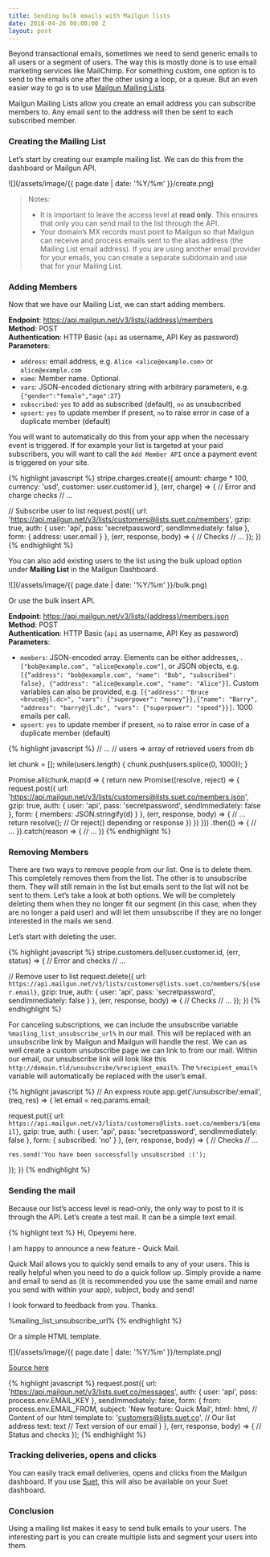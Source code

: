 ```yaml
---
title: Sending bulk emails with Mailgun lists
date: 2018-04-26 00:00:00 Z
layout: post
---
```


Beyond transactional emails, sometimes we need to send generic emails to all users or a segment of users. The way this is mostly done is to use email marketing services like MailChimp. For something custom, one option is to send to the emails one after the other using a loop, or a queue. But an even easier way to go is to use [Mailgun Mailing Lists](https://documentation.mailgun.com/en/latest/user_manual.html#mailing-lists).

Mailgun Mailing Lists allow you create an email address you can subscribe members to. Any email sent to the address will then be sent to each subscribed member. 

### Creating the Mailing List
Let’s start by creating our example mailing list. We can do this from the dashboard or Mailgun API.

![](/assets/image/{{ page.date | date: '%Y/%m' }}/create.png)

> Notes:   
> - It is important to leave the access level at **read only**. This ensures that only you can send mail to the list through the API.  
> - Your domain’s MX records must point to Mailgun so that Mailgun can receive and process emails sent to the alias address (the Mailing List email address). If you are using another email provider for your emails, you can create a separate subdomain and use that for your Mailing List.   

### Adding Members
Now that we have our Mailing List, we can start adding members. 

**Endpoint**: https://api.mailgun.net/v3/lists/{address}/members   
**Method**: POST   
**Authentication**: HTTP Basic (`api` as username, API Key as password)   
**Parameters**:
  - `address`: email address, e.g. `Alice <alice@example.com>` or  `alice@example.com`
  - `name`: Member name. Optional.
  - `vars`: JSON-encoded dictionary string with arbitrary parameters, e.g. `{"gender":"female","age":27}`
  - `subscribed`: `yes` to add as subscribed (default), `no` as unsubscribed
  - `upsert`: `yes` to update member if present, `no` to raise error in case of a duplicate member (default)

You will want to automatically do this from your app when the necessary event is triggered. If for example your list is targeted at your paid subscribers, you will want to call the `Add Member API` once a payment event is triggered on your site.

{% highlight javascript %}
stripe.charges.create({
  amount: charge * 100,
  currency: 'usd',
  customer: user.customer.id
}, (err, charge) => {
  // Error and charge checks
  // ...

  // Subscribe user to list
  request.post({
    url: 'https://api.mailgun.net/v3/lists/customers@lists.suet.co/members',
    gzip: true,
    auth: {
      user: 'api',
      pass: 'secretpassword',
      sendImmediately: false
    },
    form: {
      address: user.email
    }
  }, (err, response, body) => {
    // Checks
    // ...
  });
})
{% endhighlight %}

You can also add existing users to the list using the bulk upload option under **Mailing List** in the Mailgun Dashboard.

![](/assets/image/{{ page.date | date: '%Y/%m' }}/bulk.png)

Or use the bulk insert API.

**Endpoint**: https://api.mailgun.net/v3/lists/{address}/members.json   
**Method**: POST   
**Authentication**: HTTP Basic (`api` as username, API Key as password)   
**Parameters**:
  - `members`: JSON-encoded array. Elements can be either addresses, . `["bob@example.com", "alice@example.com"]`, or JSON objects, e.g. `[{“address": "bob@example.com", "name": "Bob", "subscribed": false}, {"address": "alice@example.com", "name": "Alice"}]`. Custom variables can also be provided, e.g. `[{"address": "Bruce <bruce@jl.dc>", "vars": {"superpower": "money"}},{"name": "Barry", "address": "barry@jl.dc", "vars": {"superpower": "speed"}}]`. 1000 emails per call.
  - `upsert`: `yes` to update member if present, `no` to raise error in case of a duplicate member (default)

{% highlight javascript %}
// ...
// users => array of retrieved users from db

let chunk = [];
while(users.length) {
  chunk.push(users.splice(0, 1000));
}

Promise.all(chunk.map(d => {
  return new Promise((resolve, reject) => {
    request.post({
      url: 'https://api.mailgun.net/v3/lists/customers@lists.suet.co/members.json',
      gzip: true,
      auth: {
        user: 'api',
        pass: 'secretpassword',
        sendImmediately: false
      },
      form: {
        members: JSON.stringify(d)
      }
    }, (err, response, body) => { 
      // ...
      return resolve(); 
      // Or reject() depending or response
    })
  })
}))
.then(() => {
  // ...
}).catch(reason => {
  // ...
})
{% endhighlight %}

### Removing Members
There are two ways to remove people from our list. One is to delete them. This completely removes them from the list. The other is to unsubscribe them. They will still remain in the list but emails sent to the list will not be sent to them. Let’s take a look at both options. We will be completely deleting them when they no longer fit our segment (in this case, when they are no longer a paid user) and will let them unsubscribe if they are no longer interested in the mails we send. 

Let’s start with deleting the user.

{% highlight javascript %}
stripe.customers.del(user.customer.id, (err, status) => {
  // Error and checks
  // ...

  // Remove user to list
  request.delete({
    url: `https://api.mailgun.net/v3/lists/customers@lists.suet.co/members/${user.email}`,
    gzip: true,
    auth: {
      user: 'api',
      pass: 'secretpassword',
      sendImmediately: false
    }
  }, (err, response, body) => {
    // Checks
    // ...
  });
})
{% endhighlight %}

For canceling subscriptions, we can include the unsubscribe variable `%mailing_list_unsubscribe_url%` in our mail. This will be replaced with an unsubscribe link by Mailgun and Mailgun will handle the rest. We can as well create a custom unsubscribe page we can link to from our mail. Within our email, our unsubscribe link will look like this  `http://domain.tld/unsubscribe/%recipient_email%`. The `%recipient_email%` variable will automatically be replaced with the user’s email.

{% highlight javascript %}
// An express route
app.get('/unsubscribe/:email', (req, res) => {
  let email = req.params.email;

  request.put({
    url: `https://api.mailgun.net/v3/lists/customers@lists.suet.co/members/${email}`,
    gzip: true,
    auth: {
      user: 'api',
      pass: 'secretpassword',
      sendImmediately: false
    },
    form: {
      subscribed: 'no'
    }
  }, (err, response, body) => {
    // Checks
    // ...

    res.send('You have been successfully unsubscribed :(');
  });
})
{% endhighlight %}

### Sending the mail
Because our list’s access level is read-only, the only way to post to it is through the API. Let’s create a test mail. It can be a simple text email.

{% highlight text %}
Hi, Opeyemi here.

I am happy to announce a new feature - Quick Mail.

Quick Mail allows you to quickly send emails to any of your users. This is really helpful when you need to do a quick follow up. Simply provide a name and email to send as (it is recommended you use the same email and name you send with within your app), subject, body and send!

I look forward to feedback from you.
Thanks.

%mailing_list_unsubscribe_url%
{% endhighlight %}

Or a simple HTML template.

![](/assets/image/{{ page.date | date: '%Y/%m' }}/template.png)

[Source here](https://gist.github.com/kehers/65bfca51458628b173d6cf50e3da56b3)

{% highlight javascript %}
request.post({
  url: 'https://api.mailgun.net/v3/lists.suet.co/messages',
  auth: {
    user: 'api',
    pass: process.env.EMAIL_KEY
  },
  sendImmediately: false,
  form: {
    from: process.env.EMAIL_FROM,
    subject: 'New feature: Quick Mail',
    html: html, // Content of our html template
    to: 'customers@lists.suet.co', // Our list address
    text: text // Text version of our email
  }
}, (err, response, body) => {
  // Status and checks
});
{% endhighlight %}

### Tracking deliveries, opens and clicks
You can easily track email deliveries, opens and clicks from the Mailgun dashboard. If you use [Suet](https://suet.co/), this will also be available on your Suet dashboard.

### Conclusion
Using a mailing list makes it easy to send bulk emails to your users. The interesting part is you can create multiple lists and segment your users into them.
